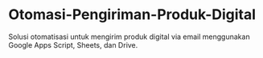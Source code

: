 # Otomasi-Pengiriman-Produk-Digital
Solusi otomatisasi untuk mengirim produk digital via email menggunakan Google Apps Script, Sheets, dan Drive.
